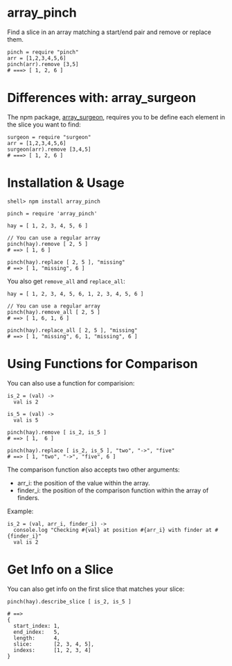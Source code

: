 
array\_pinch
=============

Find a slice in an array matching a start/end pair and remove or replace them.

    pinch = require "pinch"
    arr = [1,2,3,4,5,6]
    pinch(arr).remove [3,5]
    # ===> [ 1, 2, 6 ]

Differences with: array\_surgeon
===============================

The npm package, [array\_surgeon](https://npmjs.org/package/array_surgeon), 
requires you to be define each element in the slice you want to find:

    surgeon = require "surgeon"
    arr = [1,2,3,4,5,6]
    surgeon(arr).remove [3,4,5]
    # ===> [ 1, 2, 6 ]

Installation & Usage
====

    shell> npm install array_pinch

    pinch = require 'array_pinch'

    hay = [ 1, 2, 3, 4, 5, 6 ]
    
    // You can use a regular array
    pinch(hay).remove [ 2, 5 ]
    # ==> [ 1, 6 ]
   
    pinch(hay).replace [ 2, 5 ], "missing"
    # ==> [ 1, "missing", 6 ]

You also get `remove_all` and `replace_all`:

    hay = [ 1, 2, 3, 4, 5, 6, 1, 2, 3, 4, 5, 6 ]
    
    // You can use a regular array
    pinch(hay).remove_all [ 2, 5 ]
    # ==> [ 1, 6, 1, 6 ]
   
    pinch(hay).replace_all [ 2, 5 ], "missing"
    # ==> [ 1, "missing", 6, 1, "missing", 6 ]
    
Using Functions for Comparison
==============================

You can also use a function for comparision:

    is_2 = (val) ->
      val is 2
      
    is_5 = (val) ->
      val is 5
      
    pinch(hay).remove [ is_2, is_5 ]
    # ==> [ 1,  6 ]
   
    pinch(hay).replace [ is_2, is_5 ], "two", "->", "five"
    # ==> [ 1, "two", "->", "five", 6 ]

The comparison function also accepts two other arguments:

  * arr\_i: the position of the value within the array.
  * finder\_i: the position of the comparison function within the array of finders.

Example:

    is_2 = (val, arr_i, finder_i) ->
      console.log "Checking #{val} at position #{arr_i} with finder at #{finder_i}"
      val is 2


Get Info on a Slice
================
You can also get info on the first slice that matches your slice:

    pinch(hay).describe_slice [ is_2, is_5 ]
    
    # ==> 
    { 
      start_index: 1, 
      end_index:   5, 
      length:      4,
      slice:       [2, 3, 4, 5],
      indexs:      [1, 2, 3, 4]
    }
   
  
